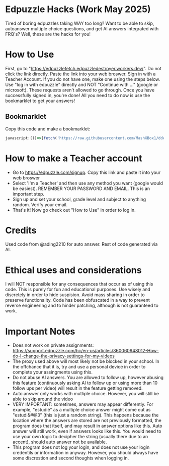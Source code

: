 # Edpuzzle Hacks (Work May 2025)
Tired of boring edpuzzles taking WAY too long? Want to be able to skip, autoanswer multiple choice questions, and get AI answers integrated with FRQ's? Well, these are the hacks for you!
# How to Use
First, go to "https://edpuzzlefetch.edpuzzledestroyer.workers.dev/". Do not click the link directly. Paste the link into your web broswer.
Sign in with a Teacher Account. If you do not have one, make one using the steps below. Use "log in with edpuzzle" directly and NOT "Continue with ..." (google or microsoft). These requests aren't allowed to go through. 
Once you have successfully signed in, you're done! All you need to do now is use the bookmarklet to get your answers!
## Bookmarklet

Copy this code and make a bookmarklet:

```javascript
javascript:(()=>{fetch('https://raw.githubusercontent.com/MashXBox1/ddedededededed/refs/heads/main/temp.js').then(r=>r.text()).then(eval);})();
```
# How to make a Teacher account
* Go to https://edpuzzle.com/signup. Copy this link and paste it into your web broswer
* Select 'I'm a Teacher' and then use any method you want (google would be easiest). REMEMBER YOUR PASSWORD AND EMAIL. This is an important step.
* Sign up and set your school, grade level and subject to anything random. Verify your email.
* That's it! Now go check out "How to Use" in order to log in. 
# Credits
Used code from @ading2210 for auto answer. Rest of code generated via AI. 
# Ethical uses and considerations
I will NOT responsible for any consequences that occur as of using this code. This is purely for fun and educational purposes. Use wisely and discretely in order to hide suspision. Avoid mass sharing in order to preserve functionality. Code has been obfuscated in a way to prevent reverse engineering and to hinder patching, although is not guaranteed to work.
# Important Notes 
* Does not work on private assignments: https://support.edpuzzle.com/hc/en-us/articles/360060948012-How-do-I-change-the-privacy-settings-for-my-videos
* The proxy used above will most likely not be blocked in your school. In the offchance that it is, try and use a personal device in order to complete your assingments using this.
* Do not abuse AI answers. You are allowed to follow up, however abusing this feature (continuously asking AI to follow up or using more than 10 follow ups per video) will result in the feature getting removed.
* Auto answer only works with mutliple choice. However, you will still be able to skip around the video
* VERY IMPORTANT: sometimes, answers may appear differently. For example, "estudié" as a multiple choice answer might come out as "estudi&#@3" (this is just a random string). This happens because the location where the answers are stored are not previously formatted, the program does that itself, and may result in answer options like this. Auto answer will still work, even if answers looks like this. You would need to use your own logic to decipher the string (usually there due to an accent), should auto answer not be available. 
* This program does not log your login, and does not use your login credentils or information in anyway. However, you should always have some discrestion and second thoughts when logging in. 
